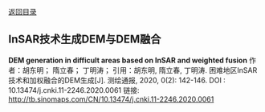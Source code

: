 [返回目录](../../catalogue.md)
## InSAR技术生成DEM与DEM融合

**DEM generation in difficult areas based on InSAR and weighted fusion**
作者：胡东明； 隋立春； 丁明涛；
引用：胡东明, 隋立春, 丁明涛. 困难地区InSAR技术和加权融合的DEM生成[J]. 测绘通报, 2020, 0(2): 142-146.
DOI : 10.13474/j.cnki.11-2246.2020.0061
链接: http://tb.sinomaps.com/CN/10.13474/j.cnki.11-2246.2020.0061

